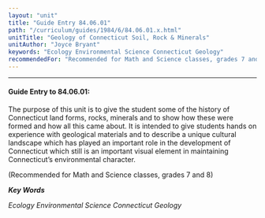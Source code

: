 ```yaml
---
layout: "unit"
title: "Guide Entry 84.06.01"
path: "/curriculum/guides/1984/6/84.06.01.x.html"
unitTitle: "Geology of Connecticut Soil, Rock & Minerals"
unitAuthor: "Joyce Bryant"
keywords: "Ecology Environmental Science Connecticut Geology"
recommendedFor: "Recommended for Math and Science classes, grades 7 and 8"
---
```

<body>
<hr/>
<h4>
Guide Entry to 84.06.01:
</h4>
The purpose of this unit is to give the student some of the history of Connecticut land forms, rocks, minerals and to show how these were formed and how all this came about.  It is intended to give students hands on experience with geological materials and to describe a unique cultural landscape which has played an important role in the development of Connecticut which still is an important visual element in maintaining Connecticut’s environmental character.
<p>
(Recommended for Math and Science classes, grades 7 and 8)
</p>
<p>
<b>
<i>
Key Words
</i>
</b>
<br/>
</p>
<p>
<i>
Ecology Environmental Science Connecticut Geology
</i>
</p>
</body>